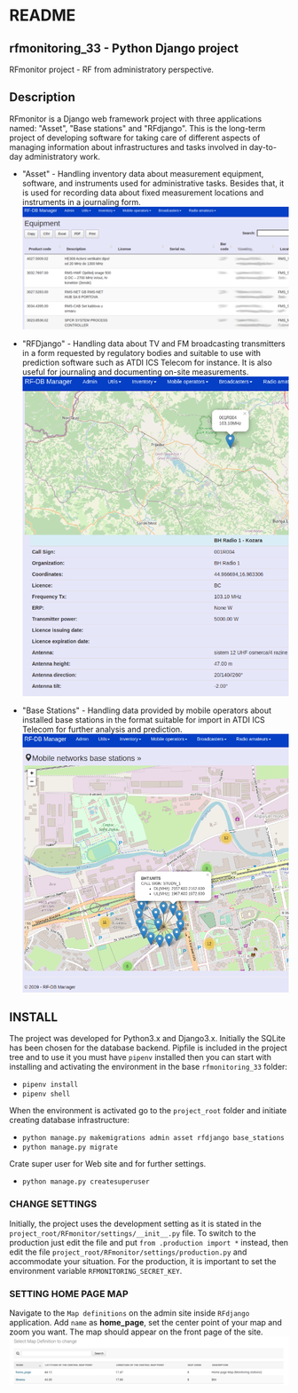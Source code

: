 
# README
## rfmonitoring_33 - Python Django project
RFmonitor project - RF from administratory perspective.



## Description
  
  RFmonitor is a Django web framework project with three applications named: "Asset", "Base stations" and "RFdjango". This is the long-term project of developing software for taking care of different aspects of managing information about infrastructures and tasks involved in day-to-day administratory work.

* "Asset" - Handling inventory data about measurement equipment, software, and instruments used for administrative tasks. Besides that, it is used for recording data about fixed measurement locations and instruments in a journaling form.
![Asset database](https://github.com/skrilic/rfmonitoring_33/blob/master/images/asset_db.png?raw=true)

* "RFDjango" -  Handling data about TV and FM broadcasting transmitters in a form requested by regulatory bodies and suitable to use with prediction software such as ATDI ICS Telecom for instance. It is also useful for journaling and documenting on-site measurements.
![Broadcast FM transmitter](https://github.com/skrilic/rfmonitoring_33/blob/master/images/rfdjango_fm.png?raw=true)
 
* "Base Stations" - Handling data provided by mobile operators about installed base stations in the format suitable for import in ATDI ICS Telecom for further analysis and prediction.
![Base stations](https://github.com/skrilic/rfmonitoring_33/blob/master/images/base_stations.png?raw=true)


## INSTALL

  The project was developed for Python3.x and Django3.x. Initially the SQLite has been chosen for the database backend. Pipfile is included in the project tree and to use it you must have ```pipenv``` installed then you can start with installing and activating the environment in the base ```rfmonitoring_33``` folder:
* ```pipenv install```
* ```pipenv shell```

When the environment is activated go to the ```project_root``` folder and initiate creating database infrastructure:
* ```python manage.py makemigrations admin asset rfdjango base_stations```
* ```python manage.py migrate```

Crate super user for Web site and for further settings.
* ```python manage.py createsuperuser```


### CHANGE SETTINGS

Initially, the project uses the development setting as it is stated in the ```project_root/RFmonitor/settings/__init__.py``` file. To switch to the production just edit the file and put ```from .production import *``` instead, then edit the file ```project_root/RFmonitor/settings/production.py``` and accommodate your situation. For the production, it is important to set the environment variable ```RFMONITORING_SECRET_KEY```.

### SETTING HOME PAGE MAP
Navigate to the ```Map definitions``` on the admin site inside ```RFdjango``` application. Add ```name``` as __home_page__, set the center point of your map and zoom you want. The map should appear on the front page of the site.
![Admin site -> RFdjango -> Map definitions](https://github.com/skrilic/rfmonitoring_33/blob/master/images/map_definitions.png?raw=true)
